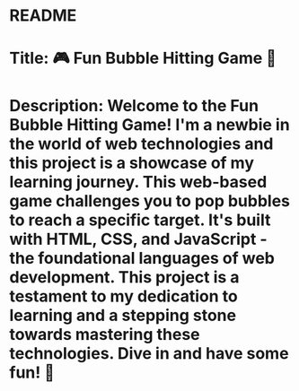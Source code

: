 # README
# Title: 🎮 Fun Bubble Hitting Game 🎈

# Description: Welcome to the Fun Bubble Hitting Game! I'm a newbie in the world of web technologies and this project is a showcase of my learning journey. This web-based game challenges you to pop bubbles to reach a specific target. It's built with HTML, CSS, and JavaScript - the foundational languages of web development. This project is a testament to my dedication to learning and a stepping stone towards mastering these technologies. Dive in and have some fun! 🚀

